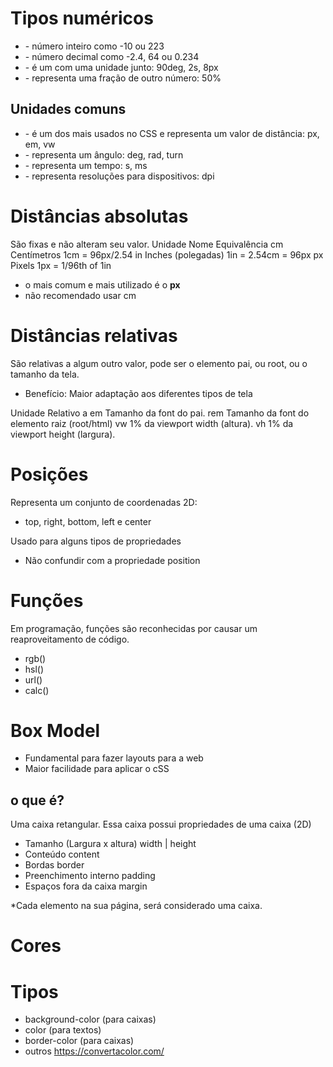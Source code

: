 # Tipos numéricos
* <integer> - número inteiro como -10 ou 223
* <number> - número decimal como -2.4, 64 ou 0.234
* <dimension> - é um <number> com uma unidade junto: 90deg, 2s, 8px
* <percentage> - representa uma fração de outro número: 50%

## Unidades comuns
* <length> - é um dos mais usados no CSS e representa um valor de distância: px, em, vw
* <angle> - representa um ângulo: deg, rad, turn
* <time> - representa um tempo: s, ms
* <resolution> - representa resoluções para dispositivos: dpi


# Distâncias absolutas <lehgth>
São fixas e não alteram seu valor.
Unidade     Nome                Equivalência
cm          Centímetros         1cm = 96px/2.54
in          Inches (polegadas)  1in = 2.54cm = 96px
px          Pixels              1px = 1/96th of 1in

* o mais comum e mais utilizado é o **px**
* não recomendado usar cm

# Distâncias relativas
São relativas a algum outro valor, pode ser o elemento pai, ou root, ou o
tamanho da tela.

* Benefício: Maior adaptação aos diferentes tipos de tela

Unidade     Relativo a
em          Tamanho da font do pai.
rem         Tamanho da font do elemento raiz (root/html)
vw          1% da viewport width (altura).
vh          1% da viewport height (largura).

# Posições
<position>

Representa um conjunto de coordenadas 2D:
 - top, right, bottom, left e center

 Usado para alguns tipos de propriedades
* Não confundir com a propriedade position

# Funções
Em programação, funções são reconhecidas por causar um reaproveitamento de
código.
* rgb()
* hsl()
* url()
* calc()

# Box Model
- Fundamental para fazer layouts para a web
- Maior facilidade para aplicar o cSS

## o que é?
Uma caixa retangular.
Essa caixa possui propriedades de uma caixa (2D)

- Tamanho (Largura x altura)    width | height
- Conteúdo                      content
- Bordas                        border
- Preenchimento interno         padding
- Espaços fora da caixa         margin

*Cada elemento na sua página, será considerado uma caixa.

# Cores
# Tipos
* background-color (para caixas)
* color (para textos)
* border-color (para caixas)
* outros
https://convertacolor.com/
